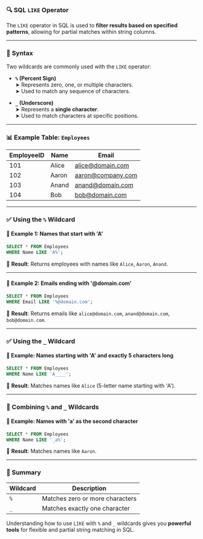 ### 🔍 SQL `LIKE` Operator

The `LIKE` operator in SQL is used to **filter results based on specified patterns**, allowing for partial matches within string columns.

---

### 🔧 **Syntax**

Two wildcards are commonly used with the `LIKE` operator:

- **`%` (Percent Sign)**  
  ➤ Represents zero, one, or multiple characters.  
  ➤ Used to match any sequence of characters.

- **`_` (Underscore)**  
  ➤ Represents a **single character**.  
  ➤ Used to match characters at specific positions.

---

### 📊 Example Table: `Employees`

| EmployeeID | Name     | Email                |
|------------|----------|----------------------|
| 101        | Alice    | alice@domain.com     |
| 102        | Aaron    | aaron@company.com    |
| 103        | Anand    | anand@domain.com     |
| 104        | Bob      | bob@domain.com       |

---

### ✅ Using the `%` Wildcard

#### 🔹 Example 1: Names that start with 'A'

```sql
SELECT * FROM Employees
WHERE Name LIKE 'A%';
```

📌 **Result**: Returns employees with names like `Alice`, `Aaron`, `Anand`.

---

#### 🔹 Example 2: Emails ending with '@domain.com'

```sql
SELECT * FROM Employees
WHERE Email LIKE '%@domain.com';
```

📌 **Result**: Returns emails like `alice@domain.com`, `anand@domain.com`, `bob@domain.com`.

---

### ✅ Using the `_` Wildcard

#### 🔹 Example: Names starting with 'A' and exactly 5 characters long

```sql
SELECT * FROM Employees
WHERE Name LIKE 'A____';
```

📌 **Result**: Matches names like `Alice` (5-letter name starting with 'A').

---

### 🔁 Combining `%` and `_` Wildcards

#### 🔹 Example: Names with 'a' as the second character

```sql
SELECT * FROM Employees
WHERE Name LIKE '_a%';
```

📌 **Result**: Matches names like `Aaron`.

---

### 🧠 Summary

| Wildcard | Description                           |
|----------|---------------------------------------|
| `%`      | Matches zero or more characters       |
| `_`      | Matches exactly one character         |

Understanding how to use `LIKE` with `%` and `_` wildcards gives you **powerful tools** for flexible and partial string matching in SQL.
